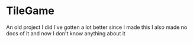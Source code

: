 # TileGame
An old project I did
I've gotten a lot better since I made this
I also made no docs of it and now I don't know anything about it
